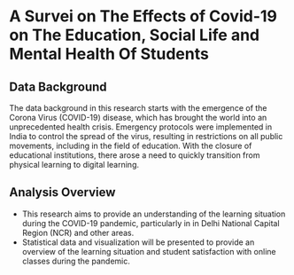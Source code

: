 # A Survei on The Effects of Covid-19 on The Education, Social Life and Mental Health Of Students

## Data Background
The data background in this research starts with the emergence of the Corona Virus (COVID-19) disease, which has brought the world into an unprecedented health crisis. Emergency protocols were implemented in India to control the spread of the virus, resulting in restrictions on all public movements, including in the field of education. With the closure of educational institutions, there arose a need to quickly transition from physical learning to digital learning.

## Analysis Overview
* This research aims to provide an understanding of the learning situation during the COVID-19 pandemic, particularly in in Delhi National Capital Region (NCR) and other areas.
* Statistical data and visualization will be presented to provide an overview of the learning situation and student satisfaction with online classes during the pandemic.


